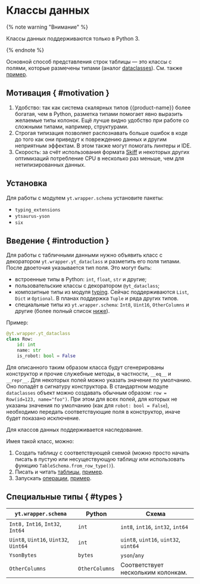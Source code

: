 # Классы данных 

{% note warning "Внимание" %}

Классы данных поддерживаются только в Python 3.

{% endnote %}

Основной способ представления строк таблицы — это классы с полями, которые размечены типами (аналог [dataclasses](https://docs.python.org/3/library/dataclasses.html)). См. также [пример](https://github.com/ytsaurus/ytsaurus/tree/main/yt/python/examples/dataclass_typed).

## Мотивация { #motivation }

  1. Удобство: так как система скалярных типов {{product-name}} более богатая, чем в Python, разметка типами помогает явно выразить желаемые типы колонок. Ещё лучше видно удобство при работе со сложными типами, например, структурами.
  2. Строгая типизация позволяет распознавать больше ошибок в коде до того как они приведут к повреждению данных и другим неприятным эффектам. В этом также могут помогать линтеры и IDE.
  3. Скорость: за счёт использования формата [Skiff](../../../user-guide/storage/skiff.md) и некоторых других оптимизаций потребление CPU в несколько раз меньше, чем для нетипизированных данных.

## Установка

Для работы с модулем `yt.wrapper.schema` установите пакеты:

  * `typing_extensions`
  * `ytsaurus-yson`
  * `six`

## Введение { #introduction }

Для работы с табличными данными нужно объявить класс с декоратором `yt.wrapper.yt_dataclass` и разметить его поля типами. После двоеточия указывается тип поля. Это могут быть:
  - встроенные типы в Python:  `int`, `float`, `str` и другие;
  - пользовательские классы с декоратором `@yt_dataclass`;
  - композитные типы из модуля [typing](https://docs.python.org/3/library/typing.html). Сейчас поддерживаются `List`, `Dict` и `Optional`. В планах поддержка `Tuple` и ряда других типов.
  - специальные типы из `yt.wrapper.schema`: `Int8`, `Uint16`, `OtherColumns` и другие (более полный список [ниже](#types)).

Пример:

```python
@yt.wrapper.yt_dataclass
class Row:
    id: int
    name: str
    is_robot: bool = False
```

Для описанного таким образом класса будут сгенерированы конструктор и прочие служебные методы, в частности, `__eq__` и `__repr__`. Для некоторых полей можно указать значение по умолчанию. Оно попадёт в сигнатуру конструктора. В стандартном модуле `dataclasses` объект можно создавать обычным образом: `row = Row(id=123, name="foo")`. При этом для всех полей, для которых не указаны значения по умолчанию (как для `robot: bool = False`), необходимо передать соответствующие поля в конструктор, иначе будет показано исключение.

Для классов данных поддерживается наследование.

Имея такой класс, можно:

  1. Создать таблицу с соответствующей схемой (можно просто начать писать в пустую или несуществующую таблицу или использовать функцию `TableSchema.from_row_type()`).
  2. Писать и читать [таблицы](../../../api/python/userdoc.md#table_commands), [пример](../../../api/python/examples.md#read_write).
  3. Запускать [операции](../../../api/python/userdoc.md#python_operations), [пример](../../../api/python/examples.md#simple_map).


## Специальные типы { #types }

  | `yt.wrapper.schema`    |  Python  | Схема |
  |-------------------------------|----------------|-------------|
  | `Int8,` `Int16`, `Int32`, `Int64`     | `int`            | `int8`, `int16`, `int32`, `int64` |
  | `Uint8`, `Uint16`, `Uint32`, `Uint64` | `int`            | `uint8`, `uint16`, `uint32`, `uint64` |
  | `YsonBytes`                     | `bytes`          | `yson`/`any` |
  | `OtherColumns`                  | `OtherColumns`   | Соответствует нескольким колонкам. |
